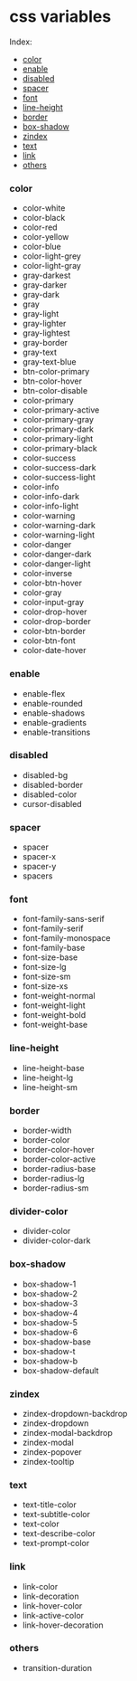 # css variables
Index:
- [color](#color)
- [enable](#enable)
- [disabled](#disabled)
- [spacer](#spacer)
- [font](#font)
- [line-height](#line-height)
- [border](#border)
- [box-shadow](#box-shadow)
- [zindex](#zindex)
- [text](#text)
- [link](#link)
- [others](#others)

### color
- color-white
- color-black
- color-red
- color-yellow
- color-blue
- color-light-grey
- color-light-gray
- gray-darkest
- gray-darker
- gray-dark
- gray
- gray-light
- gray-lighter
- gray-lightest
- gray-border
- gray-text
- gray-text-blue
- btn-color-primary
- btn-color-hover
- btn-color-disable
- color-primary
- color-primary-active
- color-primary-gray
- color-primary-dark
- color-primary-light
- color-primary-black
- color-success
- color-success-dark
- color-success-light
- color-info
- color-info-dark
- color-info-light
- color-warning
- color-warning-dark
- color-warning-light
- color-danger
- color-danger-dark
- color-danger-light
- color-inverse
- color-btn-hover
- color-gray
- color-input-gray
- color-drop-hover
- color-drop-border
- color-btn-border
- color-btn-font
- color-date-hover

### enable
- enable-flex
- enable-rounded
- enable-shadows
- enable-gradients
- enable-transitions

### disabled
- disabled-bg
- disabled-border
- disabled-color
- cursor-disabled

### spacer
- spacer
- spacer-x
- spacer-y
- spacers

### font
- font-family-sans-serif
- font-family-serif
- font-family-monospace
- font-family-base
- font-size-base
- font-size-lg
- font-size-sm
- font-size-xs
- font-weight-normal
- font-weight-light
- font-weight-bold
- font-weight-base

### line-height
- line-height-base
- line-height-lg
- line-height-sm

### border
- border-width
- border-color
- border-color-hover
- border-color-active
- border-radius-base
- border-radius-lg
- border-radius-sm

### divider-color
- divider-color
- divider-color-dark

### box-shadow
- box-shadow-1
- box-shadow-2
- box-shadow-3
- box-shadow-4
- box-shadow-5
- box-shadow-6
- box-shadow-base
- box-shadow-t
- box-shadow-b
- box-shadow-default

### zindex
- zindex-dropdown-backdrop
- zindex-dropdown
- zindex-modal-backdrop
- zindex-modal
- zindex-popover
- zindex-tooltip

### text
- text-title-color
- text-subtitle-color
- text-color
- text-describe-color
- text-prompt-color

### link
- link-color
- link-decoration
- link-hover-color
- link-active-color
- link-hover-decoration

### others
- transition-duration
